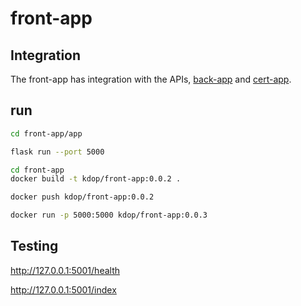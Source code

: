 # front-app

## Integration

The front-app has integration with the APIs, [back-app]() and [cert-app](https://github.com/kdop-dev/cert-app).

## run

```bash
cd front-app/app

flask run --port 5000
```

```bash
cd front-app
docker build -t kdop/front-app:0.0.2 .

docker push kdop/front-app:0.0.2
```

```bash
docker run -p 5000:5000 kdop/front-app:0.0.3
```

## Testing

<http://127.0.0.1:5001/health>

<http://127.0.0.1:5001/index>